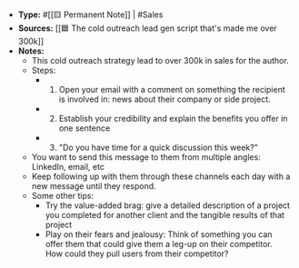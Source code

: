 - **Type:** #[[🟨 Permanent Note]] | #Sales
- **Sources:** [[🟦 The cold outreach lead gen script that's made me over 300k]]
- **Notes:**
    - This cold outreach strategy lead to over 300k in sales for the author.
    - Steps:
        - 1. Open your email with a comment on something the recipient is involved in: news about their company or side project. 
        - 2. Establish your credibility and explain the benefits you offer in one sentence
        - 3. "Do you have time for a quick discussion this week?"
    - You want to send this message to them from multiple angles: LinkedIn, email, etc
    - Keep following up with them through these channels each day with a new message until they respond.
    - Some other tips:
        - Try the value-added brag: give a detailed description of a project you completed for another client and the tangible results of that project
        - Play on their fears and jealousy: Think of something you can offer them that could give them a leg-up on their competitor. How could they pull users from their competitor?
